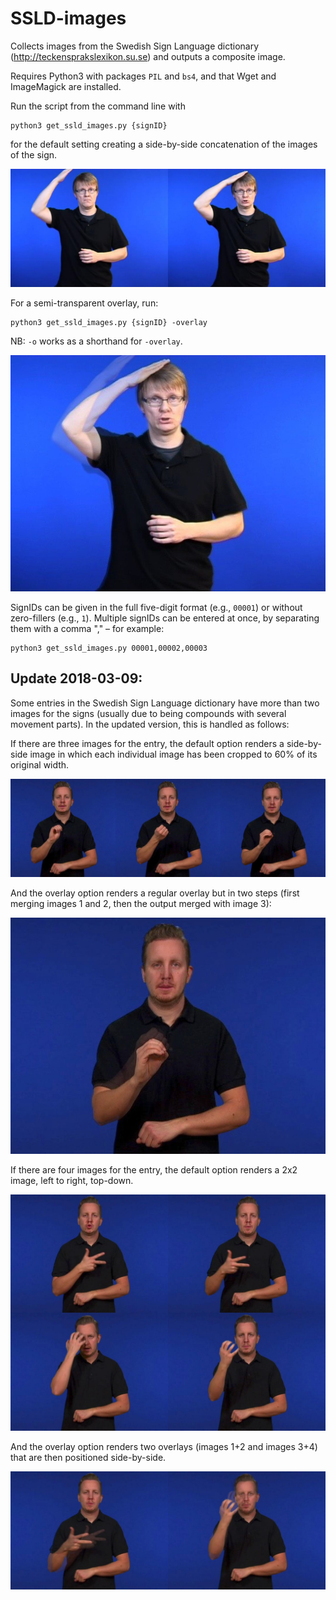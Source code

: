 # SSLD-images
Collects images from the Swedish Sign Language dictionary (http://teckensprakslexikon.su.se) and outputs a composite image.

Requires Python3 with packages `PIL` and `bs4`, and that Wget and ImageMagick are installed.

Run the script from the command line with
```
python3 get_ssld_images.py {signID}
```
for the default setting creating a side-by-side concatenation of the images of the sign.

![side-by-side image](https://github.com/borstell/SSLD-images/blob/master/00003_side-by-side.jpg)

For a semi-transparent overlay, run:
```
python3 get_ssld_images.py {signID} -overlay
```
NB: `-o` works as a shorthand for `-overlay`.

![overlay image](https://github.com/borstell/SSLD-images/blob/master/00003_overlay.jpg)

SignIDs can be given in the full five-digit format (e.g., `00001`) or without zero-fillers (e.g., `1`).
Multiple signIDs can be entered at once, by separating them with a comma "," – for example:
```
python3 get_ssld_images.py 00001,00002,00003
```

## Update 2018-03-09:
Some entries in the Swedish Sign Language dictionary have more than two images for the signs (usually due to being compounds with several movement parts). In the updated version, this is handled as follows:

If there are three images for the entry, the default option renders a side-by-side image in which each individual image has been cropped to 60% of its original width.

![side-by-side image](https://github.com/borstell/SSLD-images/blob/master/11955_side-by-side.jpg)

And the overlay option renders a regular overlay but in two steps (first merging images 1 and 2, then the output merged with image 3):

![overlay image](https://github.com/borstell/SSLD-images/blob/master/11955_overlay.jpg)

If there are four images for the entry, the default option renders a 2x2 image, left to right, top-down.

![side-by-side image](https://github.com/borstell/SSLD-images/blob/master/09979_side-by-side.jpg)

And the overlay option renders two overlays (images 1+2 and images 3+4) that are then positioned side-by-side.

![overlay image](https://github.com/borstell/SSLD-images/blob/master/09979_overlay.jpg)

